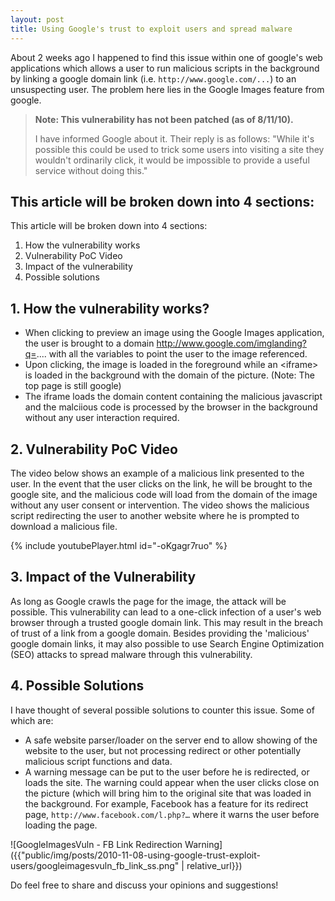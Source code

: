 ```yaml
---
layout: post
title: Using Google's trust to exploit users and spread malware
---
```


About 2 weeks ago I happened to find this issue within one of google's web applications which allows a user to run malicious scripts in the background by linking a google domain link (i.e. `http://www.google.com/...`) to an unsuspecting user. The problem here lies in the Google Images feature from google.

> **Note: This vulnerability has not been patched (as of 8/11/10).**
>
> I have informed Google about it. Their reply is as follows:
> "While it's possible this could be used to trick some users into visiting a site they wouldn't ordinarily click, it would be impossible to provide a useful service without doing this."


## This article will be broken down into 4 sections:

This article will be broken down into 4 sections:
1. How the vulnerability works
2. Vulnerability PoC Video
3. Impact of the vulnerability
4. Possible solutions

## 1. How the vulnerability works?
- When clicking to preview an image using the Google Images application, the user is brought to a domain http://www.google.com/imglanding?q=.... with all the variables to point the user to the image referenced.
- Upon clicking, the image is loaded in the foreground while an &lt;iframe&gt; is loaded in the background with the domain of the picture. (Note: The top page is still google)
- The iframe loads the domain content containing the malicious javascript and the malciious code is processed by the browser in the background without any user interaction required.

## 2. Vulnerability PoC Video
The video below shows an example of a malicious link presented to the user. In the event that the user clicks on the link, he will be brought to the google site, and the malicious code will load from the domain of the image without any user consent or intervention. The video shows the malicious script redirecting the user to another website where he is prompted to download a malicious file.

{% include youtubePlayer.html id="-oKgagr7ruo" %}

## 3. Impact of the Vulnerability
As long as Google crawls the page for the image, the attack will be possible. This vulnerability can lead to a one-click infection of a user's web browser through a trusted google domain link. This may result in the breach of trust of a link from a google domain. Besides providing the 'malicious' google domain links, it may also possible to use Search Engine Optimization (SEO) attacks to spread malware through this vulnerability.

## 4. Possible Solutions
I have thought of several possible solutions to counter this issue. Some of which are:
- A safe website parser/loader on the server end to allow showing of the website to the user, but not processing redirect or other potentially malicious script functions and data.
- A warning message can be put to the user before he is redirected, or loads the site. The warning could appear when the user clicks close on the picture (which will bring him to the original site that was loaded in the background. For example, Facebook has a feature for its redirect page, `http://www.facebook.com/l.php?…` where it warns the user before loading the page.

![GoogleImagesVuln - FB Link Redirection Warning]({{"public/img/posts/2010-11-08-using-google-trust-exploit-users/googleimagesvuln_fb_link_ss.png" | relative_url}})


Do feel free to share and discuss your opinions and suggestions!
